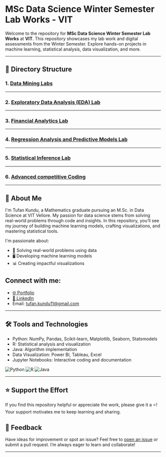 # MSc Data Science Winter Semester Lab Works - VIT

Welcome to the repository for **MSc Data Science Winter Semester Lab Works** at **VIT**. This repository showcases my lab work and digital assessments from the Winter Semester. Explore hands-on projects in machine learning, statistical analysis, data visualization, and more.

---

## 📁 Directory Structure

### 1.  [Data Mining Labs](./Data_mining_lab)

---
### 2.  [Exploratory Data Analysis (EDA) Lab](./EDA_lab)

---
### 3.  [Financial Analytics Lab](./Financial_Analytics_lab)

---
### 4.  [Regression Analysis and Predictive Models Lab](./Regression_analysis_predictive_models_lab)

---
### 5.  [Statistical Inference Lab](./Statistical_Inference_Lab)

---
### 6.  [Advanced competitive Coding](./Advanced_competitive_coding)

---

## 📝 About Me
I'm Tufan Kundu, a Mathematics graduate pursuing an M.Sc. in Data Science at VIT Vellore. My passion for data science stems from solving real-world problems through code and insights. In this repository, you’ll see my journey of building machine learning models, crafting visualizations, and mastering statistical tools.  

I'm passionate about:
- 🧠 Solving real-world problems using data
- 🖥️ Developing machine learning models
- 📊 Creating impactful visualizations

## Connect with me:
- <a href="https://kindo-tk.github.io/tk.github.io/" target="_blank">🌐 Portfolio</a>
- <a href="https://www.linkedin.com/in/tufan-kundu-577945221/" target="_blank">💼 LinkedIn</a>
- Email: tufan.kundu11@gmail.com

---

## 🛠️ Tools and Technologies

- Python: NumPy, Pandas, Scikit-learn, Matplotlib, Seaborn, Statsmodels
- R: Statistical analysis and visualization  
- Java: Algorithm implementation  
- Data Visualization: Power BI, Tableau, Excel  
- Jupyter Notebooks: Interactive coding and documentation  

![Python](https://img.shields.io/badge/Python-3.8+-blue.svg) ![R](https://img.shields.io/badge/R-4.0+-red.svg) ![Java](https://img.shields.io/badge/Java-17-orange.svg)

---

## ⭐ Support the Effort
If you find this repository helpful or appreciate the work, please give it a ⭐! Your support motivates me to keep learning and sharing.

## 📢 Feedback

Have ideas for improvement or spot an issue? Feel free to [open an issue](https://github.com/kindo-tk/VIT_winter_sem/issues) or submit a pull request. I’m always eager to learn and collaborate!

---
